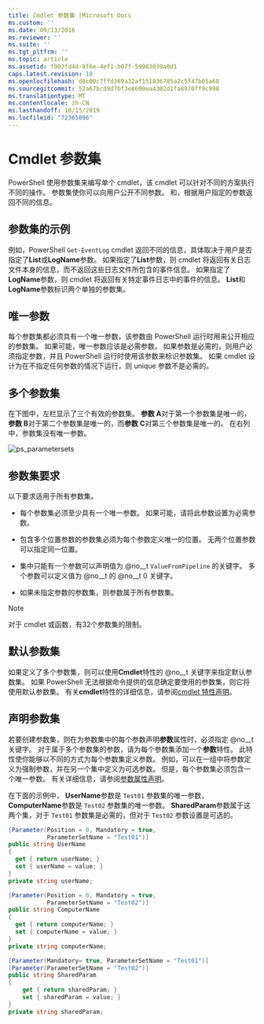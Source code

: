 ```yaml
---
title: Cmdlet 参数集 |Microsoft Docs
ms.custom: ''
ms.date: 09/13/2016
ms.reviewer: ''
ms.suite: ''
ms.tgt_pltfrm: ''
ms.topic: article
ms.assetid: f902fd4d-8f6e-4ef1-b07f-59983039a0d1
caps.latest.revision: 10
ms.openlocfilehash: d8c00c7ffd369a32af151836785a2c5f47b05a68
ms.sourcegitcommit: 52a67bcd9d7bf3e8600ea4302d1fa8970ff9c998
ms.translationtype: MT
ms.contentlocale: zh-CN
ms.lasthandoff: 10/15/2019
ms.locfileid: "72365896"
---
```

# <a name="cmdlet-parameter-sets"></a>Cmdlet 参数集

PowerShell 使用参数集来编写单个 cmdlet，该 cmdlet 可以针对不同的方案执行不同的操作。 参数集使你可以向用户公开不同参数。 和，根据用户指定的参数返回不同的信息。

## <a name="examples-of-parameter-sets"></a>参数集的示例

例如，PowerShell `Get-EventLog` cmdlet 返回不同的信息，具体取决于用户是否指定了**List**或**LogName**参数。 如果指定了**List**参数，则 cmdlet 将返回有关日志文件本身的信息，而不返回这些日志文件所包含的事件信息。 如果指定了**LogName**参数，则 cmdlet 将返回有关特定事件日志中的事件的信息。 **List**和**LogName**参数标识两个单独的参数集。

## <a name="unique-parameter"></a>唯一参数

每个参数集都必须具有一个唯一参数，该参数由 PowerShell 运行时用来公开相应的参数集。 如果可能，唯一参数应该是必需参数。 如果参数是必需的，则用户必须指定参数，并且 PowerShell 运行时使用该参数来标识参数集。 如果 cmdlet 设计为在不指定任何参数的情况下运行，则 unique 参数不是必需的。

## <a name="multiple-parameter-sets"></a>多个参数集

在下图中，左栏显示了三个有效的参数集。 **参数 A**对于第一个参数集是唯一的，**参数 B**对于第二个参数集是唯一的，而**参数 C**对第三个参数集是唯一的。 在右列中，参数集没有唯一参数。

![ps_parametersets](../media/ps-parametersets.gif)

## <a name="parameter-set-requirements"></a>参数集要求

以下要求适用于所有参数集。

- 每个参数集必须至少具有一个唯一参数。 如果可能，请将此参数设置为必需参数。

- 包含多个位置参数的参数集必须为每个参数定义唯一的位置。 无两个位置参数可以指定同一位置。

- 集中只能有一个参数可以声明值为 @no__t `ValueFromPipeline` 的关键字。
  多个参数可以定义值为 @no__t 的 @no__t 0 关键字。

- 如果未指定参数的参数集，则参数属于所有参数集。

> [!NOTE]
> 对于 cmdlet 或函数，有32个参数集的限制。

## <a name="default-parameter-sets"></a>默认参数集

如果定义了多个参数集，则可以使用**Cmdlet**特性的 @no__t 关键字来指定默认参数集。 如果 PowerShell 无法根据命令提供的信息确定要使用的参数集，则它将使用默认参数集。 有关**cmdlet**特性的详细信息，请参阅[cmdlet 特性声明](./cmdlet-attribute-declaration.md)。

## <a name="declaring-parameter-sets"></a>声明参数集

若要创建参数集，则在为参数集中的每个参数声明**参数**属性时，必须指定 @no__t 关键字。 对于属于多个参数集的参数，请为每个参数集添加一个**参数**特性。 此特性使你能够以不同的方式为每个参数集定义参数。 例如，可以在一组中将参数定义为强制参数，并在另一个集中定义为可选参数。 但是，每个参数集必须包含一个唯一参数。 有关详细信息，请参阅[参数属性声明](parameter-attribute-declaration.md)。

在下面的示例中， **UserName**参数是 `Test01` 参数集的唯一参数， **ComputerName**参数是 `Test02` 参数集的唯一参数。 **SharedParam**参数属于这两个集，对于 `Test01` 参数集是必需的，但对于 `Test02` 参数设置是可选的。

```csharp
[Parameter(Position = 0, Mandatory = true,
           ParameterSetName = "Test01")]
public string UserName
{
  get { return userName; }
  set { userName = value; }
}
private string userName;

[Parameter(Position = 0, Mandatory = true,
           ParameterSetName = "Test02")]
public string ComputerName
{
  get { return computerName; }
  set { computerName = value; }
}
private string computerName;

[Parameter(Mandatory= true, ParameterSetName = "Test01")]
[Parameter(ParameterSetName = "Test02")]
public string SharedParam
{
    get { return sharedParam; }
    set { sharedParam = value; }
}
private string sharedParam;
```
